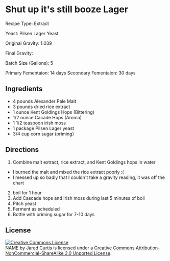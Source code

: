 Shut up it's still booze Lager
==============================

Recipe Type: Extract

Yeast: Pilsen Lager Yeast

Original Gravity: 1.039

Final Gravity: 

Batch Size (Gallons): 5

Primary Fementaion: 14 days
Secondary Fementaion: 30 days

Ingredients
-----------

* 4 pounds Alexander Pale Malt
* 3 pounds dried rice extract
* 1 ounce Kent Goldings Hops (Bittering)
* 1/2 ounce Cacade Hops (Aroma)
* 1 1/2 teaspoon irish moss
* 1 package Pilsen Lager yeast
* 3/4 cup corn sugar (priming)

Directions
----------

1. Combine malt extract, rice extract, and Kent Goldings hops in water
 - I burned the malt and mixed the rice extract poorly :(
 - I messed up so badly that I couldn't take a gravity reading, it was off the chart
2. boil for 1 hour
3. Add Cascade hops and Irish moss during last 5 minutes of boil
4. Pitch yeast
5. Ferment as scheduled
6. Bottle with priming sugar for 7-10 days

License
-------
<a rel="license" href="http://creativecommons.org/licenses/by-nc-sa/3.0/deed.en_US"><img alt="Creative Commons License" style="border-width:0" src="http://i.creativecommons.org/l/by-nc-sa/3.0/88x31.png" /></a><br /><span xmlns:dct="http://purl.org/dc/terms/" href="http://purl.org/dc/dcmitype/Text" property="dct:title" rel="dct:type">NAME</span> by <a xmlns:cc="http://creativecommons.org/ns#" href="https://github.com/jaredcurtis/free-brew" property="cc:attributionName" rel="cc:attributionURL">Jared Curtis</a> is licensed under a <a rel="license" href="http://creativecommons.org/licenses/by-nc-sa/3.0/deed.en_US">Creative Commons Attribution-NonCommercial-ShareAlike 3.0 Unported License</a>.
